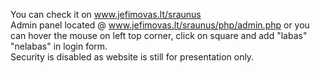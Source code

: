 You can check it on www.jefimovas.lt/sraunus    
Admin panel located @ www.jefimovas.lt/sraunus/php/admin.php or you can hover the mouse on left top corner, click on square and add "labas" "nelabas" in login form.    
Security is disabled as website is still for presentation only.
